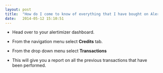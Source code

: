 ```yaml
---
layout: post
title:  "How do I come to know of everything that I have bought on Alertimizer?"
date:   2014-05-12 15:10:51
---
```


*  Head over to your alertimizer dashboard.

*  From the navigation menu select **Credits** tab. 

*  From the drop down menu select **Transactions**

*  This will give you a report on all the previous transactions that have been performed.